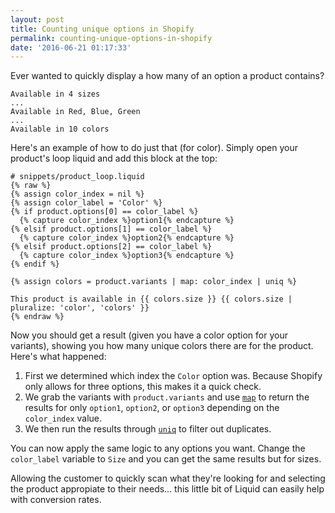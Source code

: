 ```yaml
---
layout: post
title: Counting unique options in Shopify
permalink: counting-unique-options-in-shopify
date: '2016-06-21 01:17:33'
---
```



Ever wanted to quickly display a how many of an option a product contains?

    Available in 4 sizes
    ...
    Available in Red, Blue, Green
    ...
    Available in 10 colors

Here's an example of how to do just that (for color). Simply open your product's loop liquid and add this block at the top:

```liquid
# snippets/product_loop.liquid
{% raw %}
{% assign color_index = nil %}
{% assign color_label = 'Color' %}
{% if product.options[0] == color_label %}
  {% capture color_index %}option1{% endcapture %}
{% elsif product.options[1] == color_label %}
  {% capture color_index %}option2{% endcapture %}
{% elsif product.options[2] == color_label %}
  {% capture color_index %}option3{% endcapture %}
{% endif %}

{% assign colors = product.variants | map: color_index | uniq %}

This product is available in {{ colors.size }} {{ colors.size | pluralize: 'color', 'colors' }}
{% endraw %}
```

Now you should get a result (given you have a color option for your variants), showing you how many unique colors there are for the product. Here's what happened:

1. First we determined which index the `Color` option was. Because Shopify only allows for three options, this makes it a quick check.
2. We grab the variants with `product.variants` and use [`map`](https://help.shopify.com/themes/liquid/filters/array-filters#map) to return the results for only `option1`, `option2`, or `option3` depending on the `color_index` value.
3. We then run the results through [`uniq`](https://help.shopify.com/themes/liquid/filters/array-filters#uniq) to filter out duplicates.

You can now apply the same logic to any options you want. Change the `color_label` variable to `Size` and you can get the same results but for sizes.

Allowing the customer to quickly scan what they're looking for and selecting the product appropiate to their needs... this little bit of Liquid can easily help with conversion rates.
